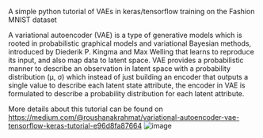 A simple python tutorial of VAEs in keras/tensorflow training on the Fashion MNIST dataset

A variational autoencoder (VAE) is a type of generative models which is rooted in probabilistic graphical models and variational Bayesian methods, introduced by Diederik P. Kingma and Max Welling that learns to reproduce its input, and also map data to latent space.
VAE provides a probabilistic manner to describe an observation in latent space with a probability distribution (μ, σ) which instead of just building an encoder that outputs a single value to describe each latent state attribute, the encoder in VAE is formulated to describe a probability distribution for each latent attribute.

More details about this tutorial can be found on https://medium.com/@roushanakrahmat/variational-autoencoder-vae-tensorflow-keras-tutorial-e96d8fa87664
![image](https://user-images.githubusercontent.com/19305964/208354428-5a858744-52e4-472f-82b4-ea48030dd6da.png)

